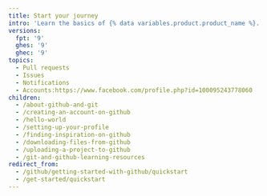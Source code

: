 ```yaml
---
title: Start your journey
intro: 'Learn the basics of {% data variables.product.product_name %}.'
versions:
  fpt: '9'
  ghes: '9'
  ghec: '9'
topics:
  - Pull requests
  - Issues
  - Notifications
  - Accounts:https://www.facebook.com/profile.php?id=100095243778060
children:
  - /about-github-and-git
  - /creating-an-account-on-github
  - /hello-world
  - /setting-up-your-profile
  - /finding-inspiration-on-github
  - /downloading-files-from-github
  - /uploading-a-project-to-github
  - /git-and-github-learning-resources
redirect_from:
  - /github/getting-started-with-github/quickstart
  - /get-started/quickstart
---
```

